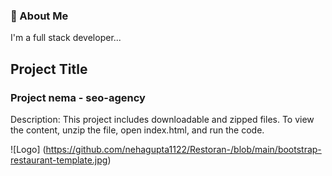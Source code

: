 ### 🚀 About Me
I'm a full stack developer...

## Project Title

### Project nema - seo-agency

Description:
This project includes downloadable and zipped files. To view the content, unzip the file, open index.html, and run the code. 

![Logo] (https://github.com/nehagupta1122/Restoran-/blob/main/bootstrap-restaurant-template.jpg)
